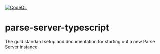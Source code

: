 [![CodeQL](https://github.com/dodi-smart/parse-server-typescript/actions/workflows/codeql-analysis.yml/badge.svg)](https://github.com/dodi-smart/parse-server-typescript/actions/workflows/codeql-analysis.yml)

# parse-server-typescript

The gold standard setup and documentation for starting out a new Parse Server instance
